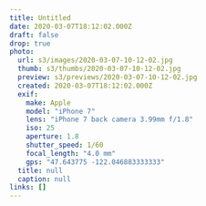 ```yaml
---
title: Untitled
date: 2020-03-07T18:12:02.000Z
draft: false
drop: true
photo:
  url: s3/images/2020-03-07-10-12-02.jpg
  thumb: s3/thumbs/2020-03-07-10-12-02.jpg
  preview: s3/previews/2020-03-07-10-12-02.jpg
  created: 2020-03-07T18:12:02.000Z
  exif:
    make: Apple
    model: "iPhone 7"
    lens: "iPhone 7 back camera 3.99mm f/1.8"
    iso: 25
    aperture: 1.8
    shutter_speed: 1/60
    focal_length: "4.0 mm"
    gps: "47.643775 -122.046883333333"
  title: null
  caption: null
links: []
---
```

